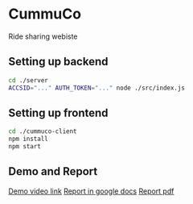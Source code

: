 # CummuCo

Ride sharing webiste

## Setting up backend

``` bash
cd ./server
ACCSID="..." AUTH_TOKEN="..." node ./src/index.js
```

## Setting up frontend

```bash
cd ./cummuco-client
npm install
npm start
```
## Demo and Report

[Demo video link](https://drive.google.com/file/d/15a2om9LCHa4Zy2kAIwr5xe5b95l0Racn/view?usp=drive_link)
[Report in google docs](https://docs.google.com/document/d/1srqq51h4UvjQbqbncAnpAQ6JTjXvcCkR2FsaPceneOw/edit?usp=sharing)
[Report pdf](./report.pdf)



